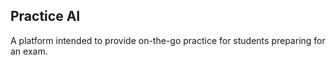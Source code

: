 ## Practice AI

A platform intended to provide on-the-go practice for students preparing for an exam.

